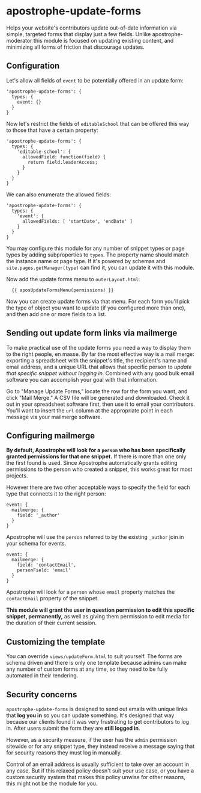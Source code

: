 # apostrophe-update-forms

Helps your website's contributors update out-of-date information via simple, targeted forms that display just a few fields. Unlike apostrophe-moderator this module is focused on updating existing content, and minimizing all forms of friction that discourage updates.

## Configuration

Let's allow all fields of `event` to be potentially offered in an update form:

```
'apostrophe-update-forms': {
  types: {
    event: {}
  }
}
```

Now let's restrict the fields of `editableSchool` that can be offered this way to those that have a certain property:

```
'apostrophe-update-forms': {
  types: {
    'editable-school': {
      allowedField: function(field) {
        return field.leaderAccess;
      }
    }
  }
}
```

We can also enumerate the allowed fields:

```
'apostrophe-update-forms': {
  types: {
    'event': {
      allowedFields: [ 'startDate', 'endDate' ]
    }
  }
}
```

You may configure this module for any number of snippet types or page types by adding subproperties to `types`. The property name should match the instance name or page type. If it's powered by schemas and `site.pages.getManager(type)` can find it, you can update it with this module.

Now add the update forms menu to `outerLayout.html`:

```
  {{ aposUpdateFormsMenu(permissions) }}
```

Now you can create update forms via that menu. For each form you'll pick the type of object you want to update (if you configured more than one), and then add one or more fields to a list.

## Sending out update form links via mailmerge

To make practical use of the update forms you need a way to display them to the right people, en masse. By far the most effective way is a mail merge: exporting a spreadsheet with the snippet's title, the recipient's name and email address, and a unique URL that allows that specific person to *update that specific snippet without logging in.* Combined with any good bulk email software you can accomplish your goal with that information.

Go to "Manage Update Forms," locate the row for the form you want, and click "Mail Merge." A CSV file will be generated and downloaded. Check it out in your spreadsheet software first, then use it to email your contributors. You'll want to insert the `url` column at the appropriate point in each message via your mailmerge software.

## Configuring mailmerge

**By default, Apostrophe will look for a `person` who has been specifically granted permissions for that one snippet.** If there is more than one only the first found is used. Since Apostrophe automatically grants editing permissions to the person who created a snippet, this works great for most projects.

However there are two other acceptable ways to specify the field for each type that connects it to the right person:

```
event: {
  mailmerge: {
    field: '_author'
  }
}
```

Apostrophe will use the `person` referred to by the existing `_author` join in your schema for events.

```
event: {
  mailmerge: {
    field: 'contactEmail',
    personField: 'email'
  }
}
```

Apostrophe will look for a `person` whose `email` property matches the `contactEmail` property of the snippet.

**This module will grant the user in question permission to edit this specific snippet, permanently,** as well as giving them permission to edit media for the duration of their current session.

## Customizing the template

You can override `views/updateForm.html` to suit yourself. The forms are schema driven and there is only one template because admins can make any number of custom forms at any time, so they need to be fully automated in their rendering.

## Security concerns

`apostrophe-update-forms` is designed to send out emails with unique links that **log you in** so you can update something. It's designed that way because our clients found it was very frustrating to get contributors to log in. After users submit the form they are **still logged in**.

However, as a security measure, if the user has the `admin` permission sitewide or for any snippet type, they instead receive a message saying that for security reasons they must log in manually.

Control of an email address is usually sufficient to take over an account in any case. But if this relaxed policy doesn't suit your use case, or you have a custom security system that makes this policy unwise for other reasons, this might not be the module for you.

